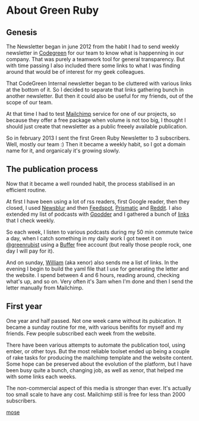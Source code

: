 # About Green Ruby

## Genesis

The Newsletter began in june 2012 from the habit I had to
send weekly newsletter in [Codegreen][1] for our team to know what is
happenning in our company. That was purely a teamwork tool for general
transparency. But with time passing I also included there some links to
what I was finding around that would be of interest for my geek colleagues.

That CodeGreen Internal newsletter began to be cluttered with various links
at the bottom of it. So I decided to separate that links gathering bunch in
another newsletter. But then it could also be useful for my friends, out of
the scope of our team.

At that time I had to test [Mailchimp][2] service for one of our projects,
so because they offer a free package when volume is not too big, I thought
I should just create that newsletter as a public freeely available publication.

So in february 2013 I sent the first Green Ruby Newsletter to 3 subscribers. Well,
mostly our team :) Then it became a weekly habit, so I got a domain name for it,
and organicaly it's growing slowly.

## The publication process

Now that it became a well rounded habit, the process stabilised in an efficient routine.

At first I have been using a lot of rss readers, first Google reader, then they closed,
I used [Newsblur][3] and then [Feedspot][4], [Prismatic][10] and [Reddit][12].
I also extended my list of podcasts with [Gpodder][5] and I gathered a bunch of [links][9]
that I check weekly.

So each week, I listen to various podcasts during my 50 min commute twice a day, when I catch
something in my daily work I got tweet it on [@greenrubist][16] using a [Buffer][11] free account
(but really those people rock, one day I will pay for it).

And on sunday, [William][14] (aka xenor) also sends me a list of links. In the evening I begin to
build the yaml file that I use for generating the letter and the website. I spend between 4 and 6 hours,
reading around, checking what's up, and so on. Very often it's 3am when I'm done and then I send the
letter manually from Mailchimp.

## First year

One year and half passed. Not one week came without its pubication. It became a sunday routine for me,
with various benifits for myself and my friends. Few people subscribed each week from the website.

There have been various attempts to automate the publication tool, using ember, or other toys.
But the most reliable toolset ended up being a couple of rake tasks for producing the mailchimp
template and the website content. Some hope can be preserved about the evolution of the platform,
but I have been busy quite a bunch, changing job, as well as xenor, that helped me with some links
each weeks.

The non-commercial aspect of this media is stronger than ever. It's actually too small scale to
have any cost. Mailchimp still is free for less than 2000 subscribers.

[mose][42]


  [1]: http://codegreenit.com "Code Green website"
  [2]: http://mailchimp.com "Mass mailing from the Chimps"
  [3]: http://newsblur.com "RSS feeds aggregation and reader"
  [4]: http://www.feedspot.com/ "Feedspot"
  [5]: https://gpodder.net/user/mose "Mose podcasts list on gPodder"
  [9]: http://greenruby.org/links.html "Greenruby links"
  [10]: http://getprismatic.com/ "Prismatic"
  [11]: http://bufferapp.com/ "Buffer"
  [12]: http://www.reddit.com/ "Reddit"
  [14]: https://github.com/tubaxenor "The Xenor with his tuba"
  [16]: https://twitter.com/grenrubist "New tweet feed from Green Ruby"
  [17]: https://twitter.com/mo5e "Personal tweet feed of mose"
  [42]: http://mose.com "Mose"

